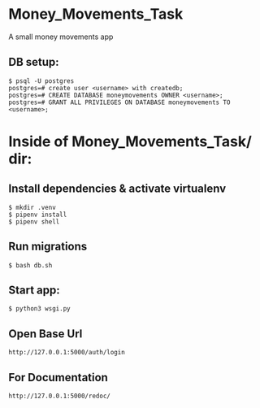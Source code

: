 # Money_Movements_Task
A small money movements app

## DB setup:

```
$ psql -U postgres
postgres=# create user <username> with createdb;
postgres=# CREATE DATABASE moneymovements OWNER <username>;
postgres=# GRANT ALL PRIVILEGES ON DATABASE moneymovements TO <username>;
```

# Inside of Money_Movements_Task/ dir:

## Install dependencies & activate virtualenv

```
$ mkdir .venv
$ pipenv install
$ pipenv shell
```

## Run migrations

```
$ bash db.sh
```

## Start app:

```
$ python3 wsgi.py
```
## Open Base Url

```
http://127.0.0.1:5000/auth/login
```
## For Documentation

```
http://127.0.0.1:5000/redoc/
```